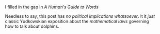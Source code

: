 I filled in the gap in _A Human's Guide to Words_

Needless to say, this post has _no political implications whatsoever_. It it _just_ classic Yudkowskian exposition about the _mathematical laws_ governing how to talk about dolphins.
